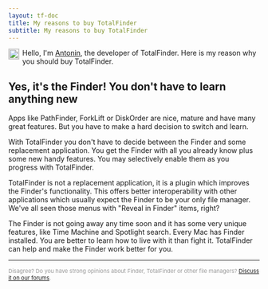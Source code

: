 ```yaml
---
layout: tf-doc
title: My reasons to buy TotalFinder
subtitle: My reasons to buy TotalFinder
---
```


<div>
<a href="https://about.me/darwin">
<img width="20" height="20" src="//www.gravatar.com/avatar/79322c2ed80c2d722de8c9d0475198a0?s=64" style="float: left; position: relative; top: 0px; margin-right: 6px; display:block; border: 1px solid #ccc" title="Who is Antonin?">
</a>

Hello, 
I'm <a href="https://about.me/darwin">Antonin</a>, the developer of TotalFinder. Here is my reason why you should buy TotalFinder.
</div>

## Yes, it's the Finder! You don't have to learn anything new

Apps like PathFinder, ForkLift or DiskOrder are nice, mature and have many great features. But you have to make a hard decision to switch and learn.

With TotalFinder you don't have to decide between the Finder and some replacement application. You get the Finder with all you already know plus some new handy features. You may selectively enable them as you progress with TotalFinder.

TotalFinder is not a replacement application, it is a plugin which improves the Finder's functionality. This offers better interoperability with other applications which usually expect the Finder to be your only file manager. We've all seen those menus with "Reveal in Finder" items, right?

The Finder is not going away any time soon and it has some very unique features, like Time Machine and Spotlight search. Every Mac has Finder installed. You are better to learn how to live with it than fight it. TotalFinder can help and make the Finder work better for you.

---

<div style="color: #999; font-size: 11px">
  Disagree? Do you have strong opinions about Finder, TotalFinder or other file managers? <a href="https://discuss.binaryage.com">Discuss it on our forums</a>.
</div>
